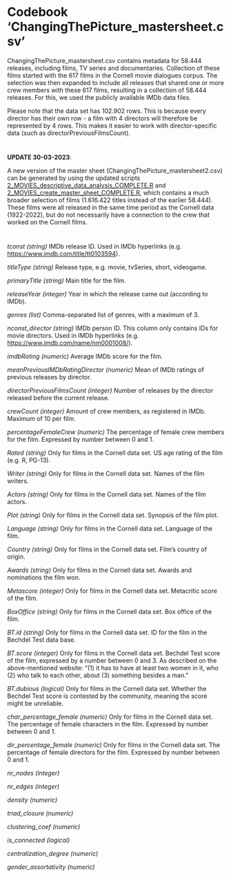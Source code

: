 # Codebook ‘ChangingThePicture_mastersheet.csv’

ChangingThePicture_mastersheet.csv contains metadata for 58.444 releases, including films, TV series and documentaries. Collection of these films started with the 617 films in the Cornell movie dialogues corpus. The selection was then expanded to include all releases that shared one or more crew members with these 617 films, resulting in a collection of 58.444 releases. For this, we used the publicly available IMDb data files.

Please note that the data set has 102.902 rows. This is because every director has their own row - a film with 4 directors will therefore be represented by 4 rows. This makes it easier to work with director-specific data (such as directorPreviousFilmsCount).

#

**UPDATE 30-03-2023**:

A new version of the master sheet (ChangingThePicture_mastersheet2.csv) can be generated by using the updated scripts [2_MOVIES_descriptive_data_analysis_COMPLETE.R](https://github.com/DeJeroenBakker/ChangingThePicture/blob/main/scripts/2_MOVIES_descriptive_data_analysis_COMPLETE.R) and [2_MOVIES_create_master_sheet_COMPLETE.R](https://github.com/DeJeroenBakker/ChangingThePicture/blob/main/scripts/4_MOVIES_create_master_sheet.R), which contains a much broader selection of films (1.616.422 titles instead of the earlier 58.444). These films were all released in the same time period as the Cornell data (1922-2022), but do not necessarily have a connection to the crew that worked on the Cornell films.

# 

*tconst (string)*
IMDb release ID. Used in IMDb hyperlinks (e.g. https://www.imdb.com/title/tt0103594).

*titleType (string)*
Release type, e.g. movie, tvSeries, short, videogame.

*primaryTitle (string)*
Main title for the film.

*releaseYear (integer)*
Year in which the release came out (according to IMDb).

*genres (list)*
Comma-separated list of genres, with a maximum of 3.

*nconst_director (string)*
IMDb person ID. This column only contains IDs for movie directors. Used in IMDb hyperlinks (e.g. https://www.imdb.com/name/nm0001008/).

*imdbRating (numeric)*
Average IMDb score for the film.

*meanPreviousIMDbRatingDirector (numeric)*
Mean of IMDb ratings of previous releases by director.

*directorPreviousFilmsCount (integer)*
Number of releases by the director released before the current release.

*crewCount (integer)*
Amount of crew members, as registered in IMDb. Maximum of 10 per film.

*percentageFemaleCrew (numeric)*
The percentage of female crew members for the film. Expressed by number between 0 and 1.

*Rated (string)*
Only for films in the Cornell data set. US age rating of the film (e.g. R, PG-13).

*Writer (string)*
Only for films in the Cornell data set. Names of the film writers.

*Actors (string)*
Only for films in the Cornell data set. Names of the film actors.

*Plot (string)*
Only for films in the Cornell data set. Synopsis of the film plot.

*Language (string)*
Only for films in the Cornell data set. Language of the film.

*Country (string)*
Only for films in the Cornell data set. Film’s country of origin.

*Awards (string)*
Only for films in the Cornell data set. Awards and nominations the film won.

*Metascore (integer)*
Only for films in the Cornell data set. Metacritic score of the film.

*BoxOffice (string)*
Only for films in the Cornell data set. Box office of the film.

*BT.id (string)*
Only for films in the Cornell data set. ID for the film in the Bechdel Test data base.

*BT.score (integer)*
Only for films in the Cornell data set.  Bechdel Test score of the film, expressed by a number between 0 and 3. As described on the above-mentioned website: “(1) it has to have at least two women in it, who (2) who talk to each other, about (3) something besides a man.”

*BT.dubious (logical)*
Only for films in the Cornell data set. Whether the Bechdel Test score is contested by the community, meaning the score might be unreliable.

*char_percentage_female (numeric)*
Only for films in the Cornell data set. The percentage of female characters in the film. Expressed by number between 0 and 1.

*dir_percentage_female (numeric)*
Only for films in the Cornell data set. The percentage of female directors for the film. Expressed by number between 0 and 1.

*nr_nodes (integer)*

*nr_edges (integer)*

*density (numeric)*

*triad_closure (numeric)*

*clustering_coef (numeric)*

*is_connected (logical)*

*centralization_degree (numeric)*

*gender_assortativity (numeric)*
